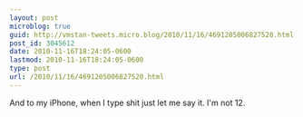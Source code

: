 ```yaml
---
layout: post
microblog: true
guid: http://vmstan-tweets.micro.blog/2010/11/16/4691205006827520.html
post_id: 3045612
date: 2010-11-16T18:24:05-0600
lastmod: 2010-11-16T18:24:05-0600
type: post
url: /2010/11/16/4691205006827520.html
---
```

And to my iPhone, when I type shit just let me say it. I'm not 12.
